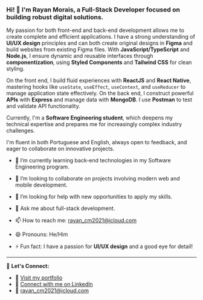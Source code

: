 ### **Hi!** 👋 I'm Rayan Morais, a Full-Stack Developer focused on building robust digital solutions.

My passion for both front-end and back-end development allows me to create complete and efficient applications. I have a strong understanding of **UI/UX design** principles and can both create original designs in **Figma** and build websites from existing Figma files. With **JavaScript/TypeScript** and **Node.js**, I ensure dynamic and reusable interfaces through **componentization**, using **Styled Components** and **Tailwind CSS** for clean styling.

On the front end, I build fluid experiences with **ReactJS** and **React Native**, mastering hooks like `useState`, `useEffect`, `useContext`, and `useReducer` to manage application state effectively. On the back end, I construct powerful **APIs** with **Express** and manage data with **MongoDB**. I use **Postman** to test and validate API functionality.

Currently, I'm a **Software Engineering student**, which deepens my technical expertise and prepares me for increasingly complex industry challenges.

I'm fluent in both Portuguese and English, always open to feedback, and eager to collaborate on innovative projects.

* 🌱 I’m currently learning back-end technologies in my Software Engineering program.

* 👯 I’m looking to collaborate on projects involving modern web and mobile development.

* 🤔 I’m looking for help with new opportunities to apply my skills.

* 💬 Ask me about full-stack development.

* 📫 How to reach me: rayan_cm2021@icloud.com

* 😄 Pronouns: He/Him

* ⚡ Fun fact: I have a passion for **UI/UX design** and a good eye for detail!

---

🤝 **Let's Connect:**

* 🔗 [Visit my portfolio](https://rayancmorais.com.br)
* 💼 [Connect with me on LinkedIn](https://www.linkedin.com/in/rayancmorais)
* 📧 [rayan_cm2021@icloud.com](mailto:rayan_cm2021@icloud.com)
